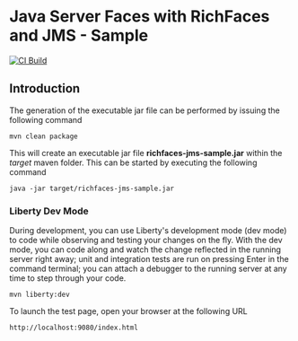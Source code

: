 # Java Server Faces with RichFaces and JMS - Sample

[![CI Build](https://github.com/ralf-ueberfuhr-ars/jsf-richfaces-jms-sample/actions/workflows/ci.yml/badge.svg)](https://github.com/ralf-ueberfuhr-ars/jsf-richfaces-jms-sample/actions/workflows/ci.yml)

## Introduction

The generation of the executable jar file can be performed by issuing the following command


    mvn clean package

This will create an executable jar file **richfaces-jms-sample.jar** within the _target_ maven folder. This can be started by executing the following command

    java -jar target/richfaces-jms-sample.jar


### Liberty Dev Mode

During development, you can use Liberty's development mode (dev mode) to code while observing and testing your changes on the fly.
With the dev mode, you can code along and watch the change reflected in the running server right away; 
unit and integration tests are run on pressing Enter in the command terminal; you can attach a debugger to the running server at any time to step through your code.

    mvn liberty:dev

To launch the test page, open your browser at the following URL

    http://localhost:9080/index.html  
